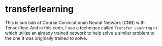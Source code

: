 # transferlearning
This is sub bab of Course Convolutionan Neural Network (CNN) with Tensorflow. And in this code, I use a technique called `Transfer Learning` in which utilize an already trained network to help solve a similar problem to the one it was originally trained to solve. 
